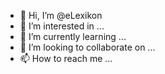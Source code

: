 - 👋 Hi, I’m @eLexikon
- 👀 I’m interested in ...
- 🌱 I’m currently learning ...
- 💞️ I’m looking to collaborate on ...
- 📫 How to reach me ...

<!---
eLexikon/eLexikon is a ✨ special ✨ repository because its `README.md` (this file) appears on your GitHub profile.
You can click the Preview link to take a look at your changes.
--->
